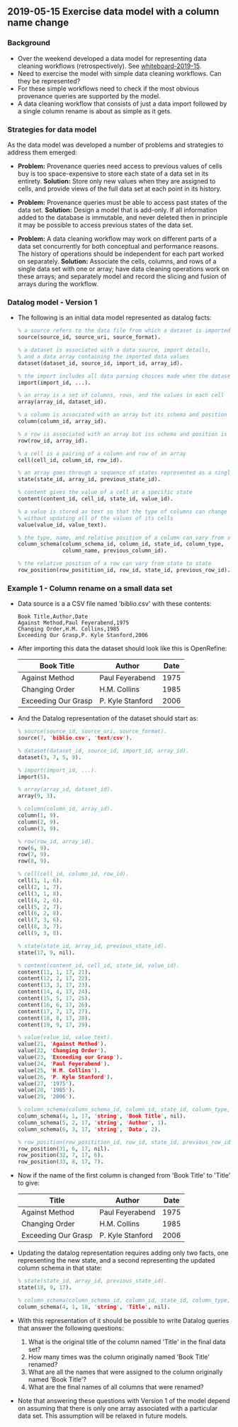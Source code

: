 ## 2019-05-15 Exercise data model with a column name change

### Background
- Over the weekend developed a data model for representing data cleaning workflows (retrospectively).  See [whiteboard-2019-15](https://github.com/tmcphillips/openrefine-provenance/blob/b4db0ff3061455b71b34a112590b336d028569fa/whiteboards/whiteboard-2019-05-15.png).
- Need to exercise the model with simple data cleaning workflows. Can they be represented?
- For these simple workflows need to check if the most obvious provenance queries are supported by the model.
- A data cleaning workflow that consists of just a data import followed by a single column rename is about as simple as it gets.

### Strategies for data model
As the data model was developed a number of problems and strategies to address them emerged:

- **Problem:** Provenance queries need access to previous values of cells buy is too space-expensive to store each state of a data set in its entirety.  **Solution:** Store only new values when they are assigned to cells, and provide views of the full data set at each point in its history.


-   **Problem:**  Provenance queries must be able to access past states of the data set.  **Solution:** Design a model that is add-only.  If all information added to the database is immutable, and never deleted then in principle it may be possible to access previous states of the data set.

- **Problem:**  A data cleaning workflow may work on different parts of a data set concurrently for both conceptual and performance reasons.  The history of operations should be independent for each part worked on separately.  **Solution:**  Associate the cells, columns, and rows of a single data set with one or array; have data cleaning operations work on these arrays; and separately model and record the slicing and fusion of arrays during the workflow.

### Datalog model - Version 1
- The following is an initial data model represented as datalog facts:

    ```prolog
    % a source refers to the data file from which a dataset is imported
    source(source_id, source_uri, source_format).
    
    % a dataset is associated with a data source, import details,
    % and a data array containing the imported data values
    dataset(dataset_id, source_id, import_id, array_id).
    
    % the import includes all data parsing choices made when the dataset was created
    import(import_id, ...).
    
    % an array is a set of columns, rows, and the values in each cell
    array(array_id, dataset_id).
    
    % a column is associated with an array but its schema and position is elsewhere
    column(column_id, array_id).
    
    % a row is associated with an array but iss schema and position is elsewhere
    row(row_id, array_id).
    
    % a cell is a pairing of a column and row of an array
    cell(cell_id, column_id, row_id).
    
    % an array goes through a sequence of states represented as a singly-linked list
    state(state_id, array_id, previous_state_id).
    
    % content gives the value of a cell at a specific state
    content(content_id, cell_id, state_id, value_id).
    
    % a value is stored as text so that the type of columns can change
    % without updating all of the values of its cells
    value(value_id, value_text).
    
    % the type, name, and relative position of a column can vary from state to state
    column_schema(column_schema_id, column_id, state_id, column_type,
                  column_name, previous_column_id).
    
    % the relative position of a row can vary from state to state
    row_position(row_positition_id, row_id, state_id, previous_row_id).
    ```

### Example 1 - Column rename on a small data set

- Data source is a a CSV file named 'biblio.csv' with these contents:

    ```csv
    Book Title,Author,Date
    Against Method,Paul Feyerabend,1975
    Changing Order,H.M. Collins,1985
    Exceeding Our Grasp,P. Kyle Stanford,2006
    ```

- After importing this data the dataset should look like this is OpenRefine:

	|Book Title|Author|Date|
	|--|--|--|
	|Against Method|Paul Feyerabend|1975|
	|Changing Order|H.M. Collins|1985|
	|Exceeding Our Grasp|P. Kyle Stanford|2006|

- And the Datalog representation of the dataset should start as:

    ```prolog
    % source(source_id, source_uri, source_format).
    source(7, 'biblio.csv', 'text/csv').
    
    % dataset(dataset_id, source_id, import_id, array_id).
    dataset(3, 7, 5, 9).
    
    % import(import_id, ...).
    import(5).
    
    % array(array_id, dataset_id).
    array(9, 3).
    
    % column(column_id, array_id).
    column(1, 9).
    column(2, 9).
    column(3, 9).
    
    % row(row_id, array_id).
    row(6, 9).
    row(7, 9).
    row(8, 9).
    
    % cell(cell_id, column_id, row_id).
    cell(1, 1, 6).
    cell(2, 1, 7).
    cell(3, 1, 8).
    cell(4, 2, 6).
    cell(5, 2, 7).
    cell(6, 2, 8).
    cell(7, 3, 6).
    cell(8, 3, 7).
    cell(9, 3, 8).
    
    % state(state_id, array_id, previous_state_id).
    state(17, 9, nil).
    
    % content(content_id, cell_id, state_id, value_id).
    content(11, 1, 17, 21).
    content(12, 2, 17, 22).
    content(13, 3, 17, 23).
    content(14, 4, 17, 24).
    content(15, 5, 17, 25).
    content(16, 6, 17, 26).
    content(17, 7, 17, 27).
    content(18, 8, 17, 28).
    content(19, 9, 17, 29).
    
    % value(value_id, value_text).
    value(21, 'Against Method').
    value(22, 'Changing Order').
    value(23, 'Exceeding our Grasp').
    value(24, 'Paul Feyerabend').
    value(25, 'H.M. Collins').
    value(26, 'P. Kyle Stanford').
    value(27, '1975').
    value(28, '1985').
    value(29, '2006').
    
    % column_schema(column_schema_id, column_id, state_id, column_type, column_name, previous_column_id).
    column_schema(4, 1, 17, 'string', 'Book Title', nil).
    column_schema(5, 2, 17, 'string', 'Author', 1).
    column_schema(6, 3, 17, 'string', 'Data', 2).
    
    % row_position(row_positition_id, row_id, state_id, previous_row_id).
    row_position(31, 6, 17, nil).
    row_position(32, 7, 17, 6).
    row_position(33, 8, 17, 7).
    ```

- Now if the name of the first column is changed from 'Book Title' to 'Title' to give:

	|Title|Author|Date|
	|--|--|--|
	|Against Method|Paul Feyerabend|1975|
	|Changing Order|H.M. Collins|1985|
	|Exceeding Our Grasp|P. Kyle Stanford|2006|

- Updating the datalog representation requires adding only two facts, one representing the new state, and a second representing the updated column schema in that state:

    ```prolog
    % state(state_id, array_id, previous_state_id).
    state(18, 9, 17).
    
    % column_schema(column_schema_id, column_id, state_id, column_type, column_name, previous_column_id).
    column_schema(4, 1, 18, 'string', 'Title', nil).
    ```
- With this representation of it should be possible to write Datalog queries that answer the following questions:

	1. What is the original title of the column named 'Title' in the final data set?
	2. How many times was the column originally named 'Book Title' renamed?
	3. What are all the names that were assigned to the column originally named 'Book Title'?
	4. What are the final names of all columns that were renamed?

- Note that answering these questions with Version 1 of the model depend on assuming that there is only one array associated with a particular data set.  This assumption will be relaxed in future models.

